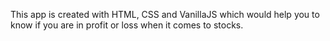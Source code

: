 This app is created with HTML, CSS and VanillaJS which would help you to know if you are in profit or loss when it comes to stocks.
